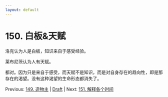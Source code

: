 ```yaml
---
layout: default
---
```

# 150. 白板&天赋

洛克认为人是白板，知识来自于感受经验。

莱布尼茨认为人有天赋。

都对。因为只是来自于感受，而天赋不是知识，而是对自身存在的趋向性，即是那存在的渴望。没有这种渴望的生命形态都消失了。

Previous: [149. 造物主](149.md) | [Draft](../Draft.md) | Next: [151. 解释各个时间](151.md)